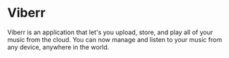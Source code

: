# Viberr

Viberr is an application that let's you upload, store, and play all of your music from the cloud. You can now manage and listen to your music from any device, anywhere in the world.
